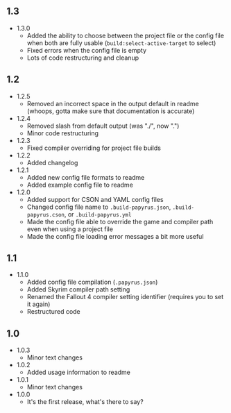 ## 1.3
- 1.3.0
	* Added the ability to choose between the project file or the config file when both are fully usable (`build:select-active-target` to select)
	* Fixed errors when the config file is empty
	* Lots of code restructuring and cleanup

## 1.2
- 1.2.5
	* Removed an incorrect space in the output default in readme (whoops, gotta make sure that documentation is accurate)
- 1.2.4
	* Removed slash from default output (was "./", now ".")
	* Minor code restructuring
- 1.2.3
	* Fixed compiler overriding for project file builds
- 1.2.2
	* Added changelog
- 1.2.1
	* Added new config file formats to readme
	* Added example config file to readme
- 1.2.0
	* Added support for CSON and YAML config files
	* Changed config file name to `.build-papyrus.json`, `.build-papyrus.cson`, or `.build-papyrus.yml`
	* Made the config file able to override the game and compiler path even when using a project file
	* Made the config file loading error messages a bit more useful

## 1.1
- 1.1.0
	* Added config file compilation (`.papyrus.json`)
	* Added Skyrim compiler path setting
	* Renamed the Fallout 4 compiler setting identifier (requires you to set it again)
	* Restructured code

## 1.0
- 1.0.3
	* Minor text changes
- 1.0.2
	* Added usage information to readme
- 1.0.1
	* Minor text changes
- 1.0.0
	* It's the first release, what's there to say?
